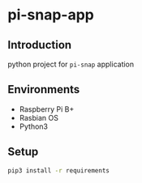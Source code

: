 # pi-snap-app

## Introduction

python project for `pi-snap` application

## Environments

- Raspberry Pi B+
- Rasbian OS
- Python3

## Setup

```bash
pip3 install -r requirements
```